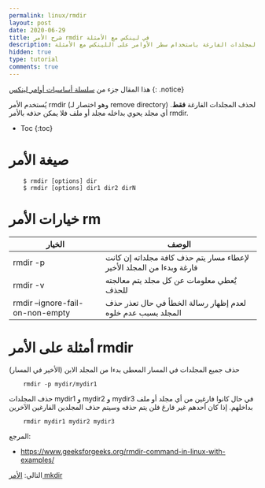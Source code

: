 ```yaml
---
permalink: linux/rmdir
layout: post
date: 2020-06-29
title: شرح الأمر rmdir في لينكس مع الأمثلة
description: شرح كيفية حذف المجلدات الفارغة باستخدام سطر الأوامر على اللينكس مع الأمثلة
hidden: true
type: tutorial
comments: true
---
```



هذا المقال جزء من [سلسلة أساسيات أوامر لينكس](/linux/intro)
{: .notice}

يُستخدم الأمر rmdir (وهو اختصار لـ remove directory) لحذف المجلدات الفارغة **فقط**. أي مجلد يحوي بداخله مجلد أو ملف فلا يمكن حذفه بالأمر rmdir.

* Toc
{:toc}

# صيغة الأمر

        $ rmdir [options] dir
        $ rmdir [options] dir1 dir2 dirN


# خيارات الأمر rm

| الخيار | الوصف
| --- | ---
| rmdir -p| لإعطاء مسار يتم حذف كافة مجلداته إن كانت فارغة وبدءا من المجلد الأخير
| rmdir -v| يٌعطي معلومات عن كل مجلد يتم معالجته للحذف
| rmdir –ignore-fail-on-non-empty| لعدم إظهار رسالة الخطأ في حال تعذر حذف المجلد بسبب عدم خلوه


# أمثلة على الأمر rmdir

حذف جميع المجلدات في المسار المعطى بدءا من المجلد الابن (الأخير في المسار)

        rmdir -p mydir/mydir1

حذف المجلدات mydir1 و mydir2 و mydir3 في حال كانوا فارغين من أي مجلد أو ملف بداخلهم. إذا كان أحدهم غير فارغ فلن يتم حذفه وسيتم حذف المجلدين الفارغين الآخرين

        rmdir mydir1 mydir2 mydir3


المرجع:

* <https://www.geeksforgeeks.org/rmdir-command-in-linux-with-examples/>


التالي:  [الأمر mkdir](/linux/mkdir)


